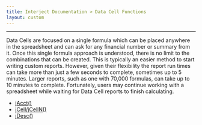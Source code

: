 ```yaml
---
title: Interject Documentation > Data Cell Functions
layout: custom
---
```

* * *

Data Cells are focused on a single formula which can be placed anywhere in the spreadsheet and can ask for any financial number or summary from it. Once this single formula approach is understood, there is no limit to the combinations that can be created. This is typically an easier method to start writing custom reports. However, given their flexibility the report run times can take more than just a few seconds to complete, sometimes up to 5 minutes. Larger reports, such as one with 70,000 formulas, can take up to 10 minutes to complete. Fortunately, users may continue working with a spreadsheet while waiting for Data Cell reports to finish calculating. 

  * [ jAcct() ](/wIndex/61702534.html)
  * [ jCell/jCellN() ](/wIndex/61702532.html)
  * [ jDesc() ](/wIndex/61702536.html)


